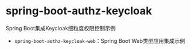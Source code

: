 # spring-boot-authz-keycloak
Spring Boot集成Keycloak细粒度权限控制示例
* `spring-boot-authz-keycloak-web`：Spring Boot Web类型应用集成示例